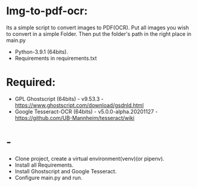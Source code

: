 # Img-to-pdf-ocr:
Its a simple script to convert images to PDF(OCR).
Put all images you wish to convert in a simple Folder.
Then put the folder's path in the right place in main.py


- Python-3.9.1 (64bits).
- Requirements in requirements.txt

# Required: 
- GPL Ghostscript (64bits) - v9.53.3 - https://www.ghostscript.com/download/gsdnld.html 
- Google Tesseract-OCR (64bits) - v5.0.0-alpha.20201127 - https://github.com/UB-Mannheim/tesseract/wiki

# -
- Clone project, create a virtual environment(venv)(or pipenv).
- Install all Requirements.
- Install Ghostscript and Google Tesseract.
- Configure main.py and run.
